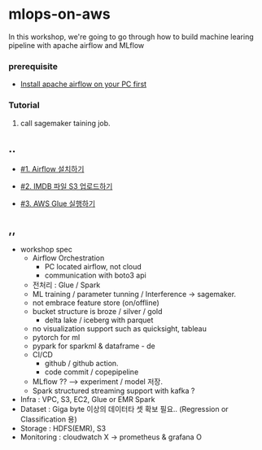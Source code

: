 # mlops-on-aws

In this workshop, we're going to go through how to build machine learing pipeline with apache airflow and MLflow


### prerequisite ###

* [Install apache airflow on your PC first](https://github.com/gnosia93/mlops-on-aws/blob/main/tutorial/airflow-on-pc.md) 


### Tutorial ###
1. call sagemaker taining job.














    


## .. ##

* [#1. Airflow 설치하기](https://github.com/gnosia93/airflow-on-aws/blob/main/tutorial/airflow-on-pc.md)

* [#2. IMDB 파일 S3 업로드하기](https://github.com/gnosia93/airflow-on-aws/blob/main/tutorial/airflow_s3.md)

* [#3. AWS Glue 실행하기](https://github.com/gnosia93/airflow-on-aws/blob/main/tutorial/airflow_glue.md)


## ,, ##

* workshop spec
  - Airflow Orchestration
      - PC located airflow, not cloud
      - communication with boto3 api 
  - 전처리 : Glue / Spark
  - ML training / parameter tunning / Interference -> sagemaker.
  - not embrace feature store (on/offline)
  - bucket structure is broze / silver / gold
    - delta lake / iceberg with parquet
  - no visualization support such as quicksight, tableau
  - pytorch for ml
  - pypark for sparkml & dataframe - de
  - CI/CD
      - github / github action.
      - code commit / copepipeline
  - MLflow ?? --> experiment / model 저장.
  - Spark structured streaming support with kafka ? 
* Infra : VPC, S3, EC2, Glue or EMR Spark
* Dataset : Giga byte 이상의 데이터타 셋 확보 필요.. (Regression or Classification 용)
* Storage : HDFS(EMR), S3
* Monitoring : cloudwatch X -> prometheus & grafana O
